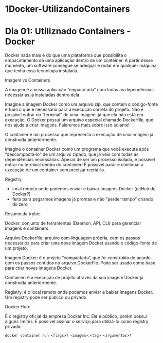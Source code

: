 # 1Docker-UtilizandoContainers
# Dia 01: Utiliznado Containers - Docker

Docker nada mais é do que uma plataforma que possibilita o empacotamento de uma aplicação dentro de um contêiner. A partir desse momento, um software consegue se adequar e rodar em qualquer máquina que tenha essa tecnologia instalada.



Imagem vs Containers

A imagem é a nossa aplicação “empacotada” com todas as dependências necessárias já instaladas dentro dela.

Imagine a imagem Docker como um arquivo zip, que contém o código-fonte e tudo o que é necessário para a execução correta do projeto.
Não é possível entrar no “terminal” de uma imagem, já que ela não está em execução.
O Docker possui um arquivo especial chamado Dockerfile, que nos ajuda a criar imagens. Falaremos mais sobre isso adiante!

O container é um processo que representa a execução de uma imagem já construída anteriormente.

Imagine o container Docker como um programa que você executa após “descompactá-lo” de um arquivo zipado, que já veio com todas as dependências necessárias.
Apesar de ser um processo isolado, é possível entrar no terminal dentro do container!
É possível parar e continuar a execução de um container sem precisar recriá-lo.


Registry
- local remoto onde podemos enviar e baixar imagens Docker (gitHub do Docker?)
- feito para pegarmos imagens já prontas e não "perder tempo" criando do zero




Resumo da trybe:

Docker: conjunto de ferramentas (Daemon, API, CLI) para gerenciar imagens e containers.

Arquivo Dockerfile: arquivo com linguagem própria, com os passos necessários para criar uma nova imagem Docker usando o código-fonte de um projeto.

Imagem Docker: é o projeto “compactado”, que foi construído de acordo com os passos contidos no arquivo Dockerfile. Pode ser usado como base para criar novas imagens Docker.

Container: é a execução de projeto através da sua imagem Docker já construída anteriormente.

Registry: é o local remoto onde podemos enviar e baixar imagens Docker. Um registry pode ser público ou privado.

Docker Hub:

É o registry oficial da empresa Docker Inc.
Ele é público, porém possui alguns limites.
É possível assinar o serviço para utilizá-lo como registry privado.

`docker container run <flags>? <imagem>:<tag> <argumentos>?`